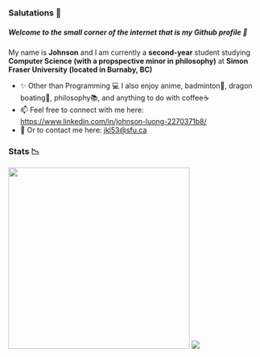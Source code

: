 ### Salutations 👋
##### Welcome to the small corner of the internet that is my Github profile 🤭

My name is **Johnson** and I am currently a **second-year** student studying **Computer Science (with a propspective minor in philosophy)** at **Simon Fraser University (located in Burnaby, BC)** 
- ✨ Other than Programming 💻 I also enjoy anime, badminton🏸, dragon boating🚣, philosophy📚, and anything to do with coffee☕
- 📫 Feel free to connect with me here: https://www.linkedin.com/in/johnson-luong-2270371b8/ 
- 📧 Or to contact me here: jkl53@sfu.ca

### Stats 📉
<div style = "float: left" >
<img width = "360px" padding = "10px" src="https://github-readme-stats.vercel.app/api/?username=JohnsonL111&theme=tokyonight" /> 
<img src="https://github-readme-stats.vercel.app/api/top-langs/?username=JohnsonL111&theme=tokyonight&layout=compact" />
</div>
